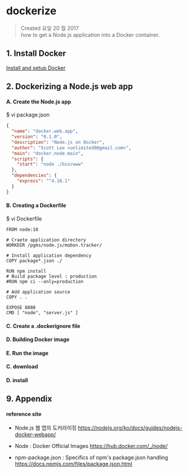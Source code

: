 
# dockerize 

>Created 요일 20 월 2017  
how to get a Node.js application into a Docker container.

## 1. Install Docker

[Install and setup Docker](/reference.notes/TA/cloud/docker/install.n.setup.md)

## 2. Dockerizing a Node.js web app

#### A. Create the Node.js app
$ vi package.json
```json
{
  "name": "docker.web.app",
  "version": "0.1.0",
  "description": "Node.js on Docker",
  "author": "Scott Lee <unlimited9@gmail.com>",
  "main": "docker.node.main",
  "scripts": {
    "start": "node ./bin/www"
  },
  "dependencies": {
    "express": "^4.16.1"
  }
}
```

#### B. Creating a Dockerfile
$ vi Dockerfile
```
FROM node:10

# Craete application directory
WORKDIR /pgms/node.js/mobon.tracker/

# Install application dependency
COPY package*.json ./

RUN npm install
# Build package level : production
#RUN npm ci --only=production

# Add application source
COPY . .

EXPOSE 8080
CMD [ "node", "server.js" ]

```

#### C. Create a .dockerignore file

#### D. Building Docker image

#### E. Run the image


#### C. download

#### D. install


## 9. Appendix

#### reference site

* Node.js 웹 앱의 도커라이징
https://nodejs.org/ko/docs/guides/nodejs-docker-webapp/

* Node : Docker Official Images
https://hub.docker.com/_/node/

* npm-package.json : Specifics of npm's package.json handling
https://docs.npmjs.com/files/package.json.html
